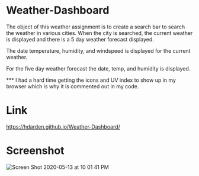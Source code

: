 # Weather-Dashboard

The object of this weather assignment is to create a search bar to search the weather in various cities. When the city is searched, the current weather is displayed and there is a 5 day weather forecast displayed. 


The date temperature, humidity, and windspeed is displayed for the current weather.

For the five day weather forecast the date, temp, and humidity is displayed.

*** I had a hard time getting the icons and UV index to show up in my browser which is why it is commented out in my code.

# Link
https://hdarden.github.io/Weather-Dashboard/

# Screenshot
![Screen Shot 2020-05-13 at 10 01 41 PM](https://user-images.githubusercontent.com/63661120/81884525-23ea9380-9566-11ea-88cd-b2841bee95a7.png)
